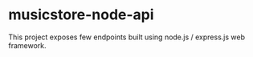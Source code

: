 # musicstore-node-api

This project exposes few endpoints built using node.js / express.js web framework.

